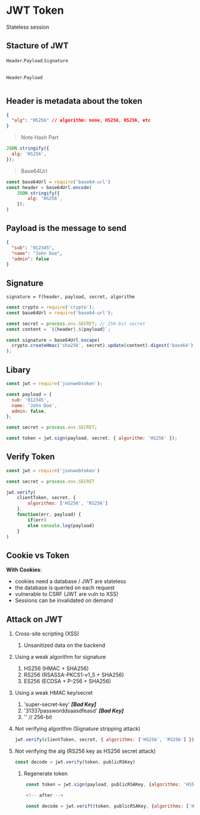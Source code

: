 # JWT Token

Stateless session

## Stacture of JWT

`Header`.`Payload`.`Signature`

```jwt

```

`Header`.`Payload`

```jwt

```

## Header is metadata about the token

```json
{
  "alg": "HS256" // algorithm: none, HS256, RS256, etc
}
```

> Note Hash Part

```js
JSON.stringify({
  alg: 'HS256',
});
```

> Base64Url

```js
const base64Url = require('base64-url')
const header = base64Url.encode(
    JSON.stringify({
        alg: 'HS256',
    });
)
```

## Payload is the message to send

```json
{
  "sub": "012345",
  "name": "John Doe",
  "admin": false
}
```

## Signature

`signature = f(header, payload, secret, algorithm`

```js
const crypto = require('crypto');
const base64Url = require('base64-url');

const secret = process.env.SECRET; // 256-bit secret
const content = `${header}.${payload}`;

const signature = base64Url.escape(
  crypto.createHmac('sha256', secret).update(content).digest('base64')
);
```

## Libary

```js
const jwt = require('jsonwebtoken');

const payload = {
  sub: '012345',
  name: 'John Doe',
  admin: false,
};

const secret = process.env.SECRET;

const token = jwt.sign(payload, secret, { algorithm: 'HS256' });
```

## Verify Token

```js
const jwt = require('jsonwebtoken')

const secret = process.env.SECRET

jwt.verify(
    clientToken, secret, {
        algorithms: ['HS256', 'RS256']
    },
    function(err, payload) {
        if(err)
        else console.log(payload)
    }
)

```

## Cookie vs Token

**With Cookies**:

- cookies need a database / JWT are stateless
- the database is queried on each request
- vulnerable to CSRF (JWT are vuln to XSS)
- Sessions can be invalidated on demand

## Attack on JWT

1. Cross-site scripting (XSS)

   1. Unsanitized data on the backend

2. Using a weak algorithm for signature

   1. HS256 (HMAC + SHA256)
   2. RS256 (RSASSA-PKCS1-v1_5 + SHA256)
   3. ES256 (ECDSA + P-256 + SHA256)

3. Using a weak HMAC key/secret

   1. 'super-secret-key' **_[Bad Key]_**
   2. '31337passworddsaasdfeasd' **_[Bad Key]_**
   3. '' // 256-bit

4. Not verifying algorithm (Signature stripping attack)

   ```js
   jwt.verify(clientToken, secret, { algorithms: ['HS256', 'RS256'] });
   ```

5. Not verifying the alg (RS256 key as HS256 secret attack)

    ```js
    const decode = jwt.verify(token, publicRSKey)
    ```

    1. Regenerate token

    ```js
        const token = jwt.sign(payload, publicRSAKey, {algorithms: 'HS526'})

        <!-- after -->

        const decode = jwt.verift(token, publicRSAKey, {algorithms: ['HS256', 'RS256']})
    ```
